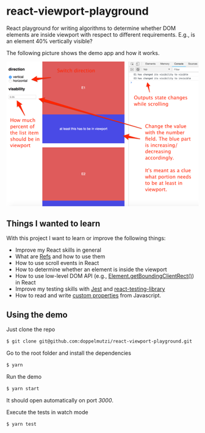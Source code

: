# react-viewport-playground

React playground for writing algorithms to determine whether DOM elements are inside viewport with respect to different requirements. E.g., is an element 40% vertically visible?

The following picture shows the demo app and how it works.

![Screenshot of demo app](./react-viewport-playground.png)

## Things I wanted to learn

With this project I want to learn or improve the following things:

- Improve my React skills in general
- What are [Refs](https://reactjs.org/docs/refs-and-the-dom.html) and how to use them
- How to use scroll events in React
- How to determine whether an element is inside the viewport
- How to use low-level DOM API (e.g., [Element.getBoundingClientRect()](https://developer.mozilla.org/en-US/docs/Web/API/Element/getBoundingClientRect)) in React
- Improve my testing skills with [Jest](https://jestjs.io/) and [react-testing-library](https://github.com/kentcdodds/react-testing-library)
- How to read and write [custom properties](https://developer.mozilla.org/en-US/docs/Web/CSS/--*) from Javascript.

## Using the demo

Just clone the repo

```bash
$ git clone git@github.com:doppelmutzi/react-viewport-playground.git
```

Go to the root folder and install the dependencies

```bash
$ yarn
```

Run the demo

```bash
$ yarn start
```

It should open automatically on port _3000_.

Execute the tests in watch mode

```bash
$ yarn test
```
